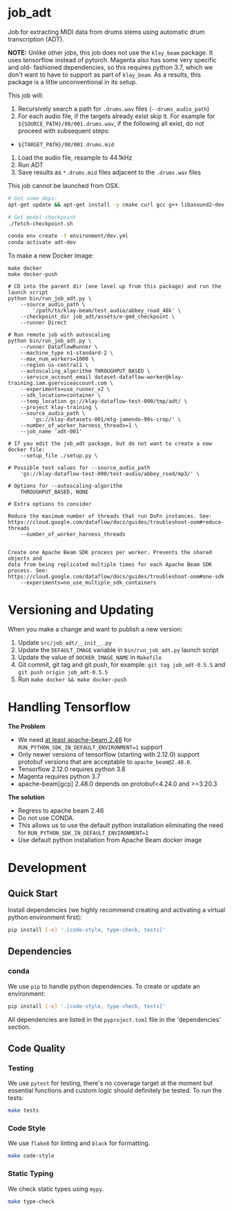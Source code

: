# job_adt

Job for extracting MIDI data from drums stems using automatic drum transcription (ADT).

**NOTE:** Unlike other jobs, this job does not use the `klay_beam` package. It
uses tensorflow instead of pytorch. Magenta also has some very specific and old-
fashioned dependencies, so this requires python 3.7, which we don't want to have
to support as part of `klay_beam`. As a results, this package is a little
unconventional in its setup.

This job will:

1. Recursively search a path for `.drums.wav` files (`--drums_audio_path`)
1. For each audio file, if the targets already exist skip it. For example for
   `${SOURCE_PATH}/00/001.drums.wav`, if the following all exist, do not
   proceed with subsequent steps:
  - `${TARGET_PATH}/00/001.drums.mid`
1. Load the audio file, resample to 44.1kHz
1. Run ADT
1. Save results as `*.drums.mid` files adjacent to the `.drums.wav` files


This job cannot be launched from OSX.


```bash
# Get some deps:
apt-get update && apt-get install -y cmake curl gcc g++ libasound2-dev libjack-dev ffmpeg pkg-config unzip sox

# Get model checkpoint
./fetch-checkpoint.sh

conda env create -f environment/dev.yml
conda activate adt-dev
```

To make a new Docker image:
```
make docker
make docker-push
```

```
# CD into the parent dir (one level up from this package) and run the launch script
python bin/run_job_adt.py \
    --source_audio_path \
        '/path/to/klay-beam/test_audio/abbey_road_48k' \
    --checkpoint_dir job_adt/assets/e-gmd_checkpoint \
    --runner Direct

# Run remote job with autoscaling
python bin/run_job_adt.py \
    --runner DataflowRunner \
    --machine_type n1-standard-2 \
    --max_num_workers=1000 \
    --region us-central1 \
    --autoscaling_algorithm THROUGHPUT_BASED \
    --service_account_email dataset-dataflow-worker@klay-training.iam.gserviceaccount.com \
    --experiments=use_runner_v2 \
    --sdk_location=container \
    --temp_location gs://klay-dataflow-test-000/tmp/adt/ \
    --project klay-training \
    --source_audio_path \
        'gs://klay-datasets-001/mtg-jamendo-90s-crop/' \
    --number_of_worker_harness_threads=1 \
    --job_name 'adt-001'

# If you edit the job_adt package, but do not want to create a new docker file:
    --setup_file ./setup.py \

# Possible test values for --source_audio_path
    'gs://klay-dataflow-test-000/test-audio/abbey_road/mp3/' \

# Options for --autoscaling-algorithm
    THROUGHPUT_BASED, NONE

# Extra options to consider

Reduce the maximum number of threads that run DoFn instances. See:
https://cloud.google.com/dataflow/docs/guides/troubleshoot-oom#reduce-threads
    --number_of_worker_harness_threads


Create one Apache Beam SDK process per worker. Prevents the shared objects and
data from being replicated multiple times for each Apache Beam SDK process. See:
https://cloud.google.com/dataflow/docs/guides/troubleshoot-oom#one-sdk
    --experiments=no_use_multiple_sdk_containers
```


# Versioning and Updating

When you make a change and want to publish a new version:

1. Update `src/job_adt/__init__.py`
2. Update the `DEFAULT_IMAGE` variable in `bin/run_job_adt.py` launch script
3. Update the value of `DOCKER_IMAGE_NAME` in `Makefile`
4. Git commit, git tag and git push, for example: `git tag job_adt-0.5.5` and `git push origin job_adt-0.5.5`
4. Run `make docker && make docker-push`

# Handling Tensorflow

**The Problem**

- We need [at least apache-beam 2.48](https://github.com/apache/beam/blob/master/CHANGES.md#breaking-changes-6) for `RUN_PYTHON_SDK_IN_DEFAULT_ENVIRONMENT=1` support
- Only newer versions of tensorflow (starting with 2.12.0) support protobuf versions that are acceptable to `apache_beam@2.48.0`.
- Tensorflow 2.12.0 requires python 3.8
- Magenta requires python 3.7
- apache-beam[gcp] 2.48.0 depends on protobuf<4.24.0 and >=3.20.3

**The solution**

- Regress to apache beam 2.46
- Do not use CONDA.
- This allows us to use the default python installation eliminating the need for `RUN_PYTHON_SDK_IN_DEFAULT_ENVIRONMENT=1`
- Use default python installation from Apache Beam docker image


# Development
## Quick Start
Install dependencies (we highly recommend creating and activating a virtual
python environment first):
```sh
pip install [-e] '.[code-style, type-check, tests]'
```

## Dependencies
### conda
We use `pip` to handle python dependencies.  To create or update an environment:

```sh
pip install [-e] '.[code-style, type-check, tests]'
```

All dependencies are listed in the `pyproject.toml` file in the 'dependencies'
section.

## Code Quality
### Testing
We use `pytest` for testing, there's no coverage target at the moment but
essential functions and custom logic should definitely be tested. To run the
tests:
```sh
make tests
```

### Code Style
We use `flake8` for linting and `black` for formatting.

```sh
make code-style
```

### Static Typing
We check static types using `mypy`.
```sh
make type-check
```
